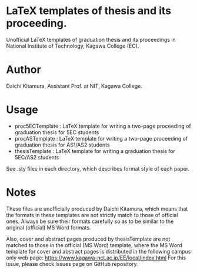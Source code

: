 # LaTeX templates of thesis and its proceeding.
Unofficial LaTeX templates of graduation thesis and its proceedings in National Institute of Technology, Kagawa College (EC).

# Author
Daichi Kitamura, Assistant Prof. at NIT, Kagawa College.

# Usage

- proc5ECTemplate
: LaTeX template for writing a two-page proceeding of graduation thesis for 5EC students
- procASTemplate
: LaTeX template for writing a two-page proceeding of graduation thesis for AS1/AS2 students
- thesisTemplate
: LaTeX template for writing a graduation thesis for 5EC/AS2 students

See .sty files in each directory, which describes format style of each paper.

# Notes
These files are unofficially produced by Daichi Kitamura, which means that the formats in these templates are not strictly match to those of official ones. Always be sure their formats carefully so as to be similar to the original (official) MS Word formats. 

Also, cover and abstract pages produced by thesisTemplate are not matched to those in the official (MS Word) template, where the MS Word template for cover and abstract pages is distributed in the following campus only web page:
https://www.kagawa-nct.ac.jp/EE/local/index.html
For this issue, please check Issues page on GitHub repository. 